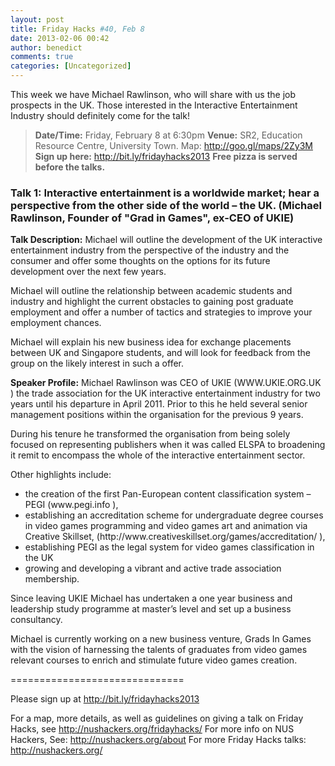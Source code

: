 ```yaml
---
layout: post
title: Friday Hacks #40, Feb 8
date: 2013-02-06 00:42
author: benedict
comments: true
categories: [Uncategorized]
---
```

This week we have Michael Rawlinson, who will share with us the job prospects in the UK. Those interested in the Interactive Entertainment Industry should definitely come for the talk!
<blockquote><strong>Date/Time:</strong> Friday, February 8 at 6:30pm
<strong>Venue:</strong> SR2, Education Resource Centre, University Town. Map: <a href="http://goo.gl/maps/2Zy3M">http://goo.gl/maps/2Zy3M</a>
<strong>Sign up here:</strong> <a href="http://bit.ly/fridayhacks2013">http://bit.ly/fridayhacks2013</a>
<strong>Free pizza is served before the talks.</strong></blockquote>
<h3>Talk 1: Interactive entertainment is a worldwide market; hear a perspective from
the other side of the world – the UK. (Michael Rawlinson, Founder of "Grad in Games", ex-CEO of UKIE)</h3>
<strong>Talk Description:</strong>
Michael will outline the development of the UK interactive entertainment industry from the perspective of the industry and the consumer and offer some thoughts on the options for its future development over the next few years.

Michael will outline the relationship between academic students and industry and highlight the current obstacles to gaining post graduate employment and offer a number of tactics and strategies to improve your employment chances.

Michael will explain his new business idea for exchange placements between UK and Singapore students, and will look for feedback from the group on the likely interest in such a offer.

<strong>Speaker Profile:</strong>
Michael Rawlinson was CEO of UKIE (WWW.UKIE.ORG.UK ) the trade association for the UK interactive entertainment industry for two years until his departure in April 2011. Prior to this he held several senior management positions within the organisation for the previous 9 years.

During his tenure he transformed the organisation from being solely focused on representing publishers when it was called ELSPA to broadening it remit to encompass the whole of the interactive entertainment sector.

Other highlights include:
<ul>
<li>
the creation of the first Pan-European content classification system – PEGI (www.pegi.info ),
</li>
<li>
establishing an accreditation scheme for undergraduate degree courses in video games programming and video games art and animation via Creative Skillset, (http://www.creativeskillset.org/games/accreditation/ ),
</li>
<li>
establishing PEGI as the legal system for video games classification in the UK
</li>
<li>
growing and developing a vibrant and active trade association membership.
</li>
</ul>
Since leaving UKIE Michael has undertaken a one year business and leadership study programme at master’s level and set up a business consultancy.

Michael is currently working on a new business venture, Grads In Games with the vision of harnessing the talents of graduates from video games relevant courses to enrich and stimulate future video games creation.

==============================

Please sign up at <a href="http://bit.ly/fridayhacks2013">http://bit.ly/fridayhacks2013</a>

For a map, more details, as well as guidelines on giving a talk on Friday Hacks, see <a href="http://nushackers.org/fridayhacks/">http://nushackers.org/fridayhacks/</a>
For more info on NUS Hackers, See: <a href="http://nushackers.org/about">http://nushackers.org/about</a>
For more Friday Hacks talks: <a href="http://nushackers.org/">http://nushackers.org/</a>
